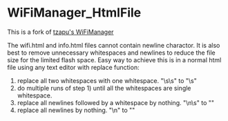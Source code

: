 # WiFiManager_HtmlFile
This is a fork of [tzapu's WiFiManager](https://github.com/tzapu/WiFiManager)

The wifi.html and info.html files cannot contain newline charactor. It is also best to remove unnecessary whitespaces and newlines to reduce the file size for the limited flash space.
Easy way to achieve this is in a normal html file using any text editor with replace function:
1) replace all two whitespaces with one whitespace. "\s\s" to "\s"
2) do multiple runs of step 1) until all the whitespaces are single whitespace.
3) replace all newlines followed by a whitespace by nothing. "\n\s" to ""
4) replace all newlines by nothing. "\n" to ""


